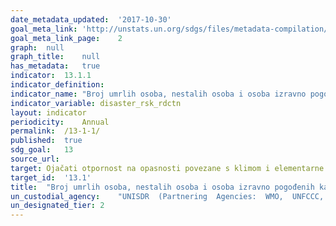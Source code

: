 ```yaml
---
date_metadata_updated:	'2017-10-30'
goal_meta_link:	'http://unstats.un.org/sdgs/files/metadata-compilation/Metadata-Goal-13.pdf'
goal_meta_link_page:	2
graph:	null
graph_title:	null
has_metadata:	true
indicator:	13.1.1
indicator_definition:	
indicator_name:	"Broj umrlih osoba, nestalih osoba i osoba izravno pogođenih katastrofama na 100 000 stanovnika"
indicator_variable:	disaster_rsk_rdctn
layout:	indicator
periodicity:	Annual
permalink:	/13-1-1/
published:	true
sdg_goal:	13
source_url:	
target:	Ojačati otpornost na opasnosti povezane s klimom i elementarne nepogode u svim zemljama
target_id:	'13.1'
title:	"Broj umrlih osoba, nestalih osoba i osoba izravno pogođenih katastrofama na 100 000 stanovnika"
un_custodial_agency:	"UNISDR  (Partnering  Agencies:  WMO,  UNFCCC,  UNEP)"
un_designated_tier:	2
---
```

